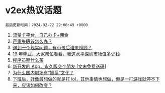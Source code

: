 # v2ex热议话题

`最后更新时间：2024-02-22 22:08:49 +0800`

1. [流量卡平台，自己办卡+佣金](https://www.v2ex.com/t/1017424)
1. [严重失眠该怎么办？](https://www.v2ex.com/t/1017427)
1. [遇到一个现实问题，有小孩后谁来照顾？](https://www.v2ex.com/t/1017442)
1. [19 年毕业，大家帮忙看看，我这水平深圳市场值多少钱](https://www.v2ex.com/t/1017458)
1. [程序员喝什么茶](https://www.v2ex.com/t/1017462)
1. [新开发的 App，永久版交个朋友 [文末免费送码]](https://www.v2ex.com/t/1017611)
1. [为什么国内职场有“嫡系”文化？](https://www.v2ex.com/t/1017402)
1. [下班后，好像最想做的就是打 lol，其他事情也想做，但是一打游戏就停不下来，应该如何改变？](https://www.v2ex.com/t/1017478)

